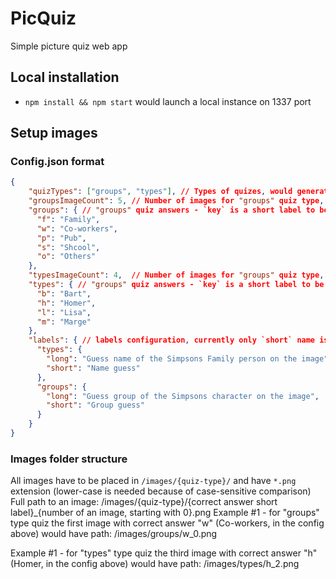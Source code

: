 # PicQuiz
Simple picture quiz web app


## Local installation
- `npm install && npm start` would launch a local instance on 1337 port

## Setup images

### Config.json format

```json
{
    "quizTypes": ["groups", "types"], // Types of quizes, would generate buttons on the first screen
    "groupsImageCount": 5, // Number of images for "groups" quiz type, when doing this quiz one random image from this number would be shown (purely random, no history of already seen ones)
    "groups": { // "groups" quiz answers - `key` is a short label to be put into each image's filename, `value` is a label to be used in the quiz UI
      "f": "Family",
      "w": "Co-workers",
      "p": "Pub",
      "s": "Shcool",
      "o": "Others"
    },
    "typesImageCount": 4,  // Number of images for "groups" quiz type, when doing this quiz one random image from this number would be shown
    "types": { // "groups" quiz answers - `key` is a short label to be put into each image's filename, `value` is a label to be used in the quiz UI
      "b": "Bart",
      "h": "Homer",
      "l": "Lisa",
      "m": "Marge"
    },
    "labels": { // labels configuration, currently only `short` name is used for initial screen buttons
      "types": {
        "long": "Guess name of the Simpsons Family person on the image",
        "short": "Name guess"
      },
      "groups": {
        "long": "Guess group of the Simpsons character on the image",
        "short": "Group guess"
      }
    }
}

```

### Images folder structure

All images have to be placed in `/images/{quiz-type}/` and have `*.png` extension (lower-case is needed because of case-sensitive comparison)
Full path to an image:
/images/{quiz-type}/{correct answer short label}_{number of an image, starting with 0}.png
Example #1 - for "groups" type quiz the first image with correct answer "w" (Co-workers, in the config above) would have path:
/images/groups/w_0.png

Example #1 - for "types" type quiz the third image with correct answer "h" (Homer, in the config above) would have path:
/images/types/h_2.png

